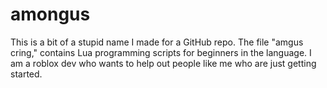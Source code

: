 # amongus
This is a bit of a stupid name I made for a GitHub repo. 
The file "amgus cring," contains Lua programming scripts for beginners in the language. 
I am a roblox dev who wants to help out people like me who are just getting started.
